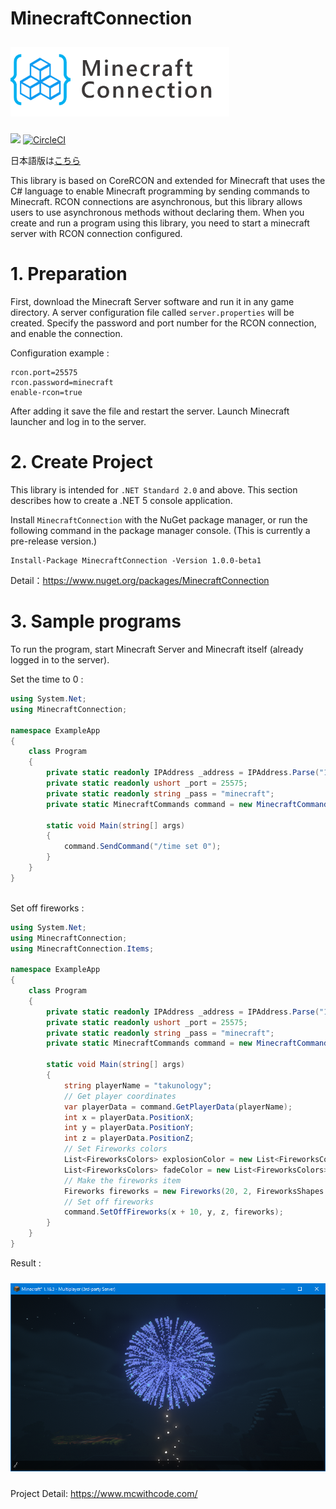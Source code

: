 # MinecraftConnection
<div>
<img src="./images/logo.png" width="350" hspace="0" vspace="10">
</div>

![](https://img.shields.io/badge/Minecraft%20Version-1.15~-brightgreen)
[![CircleCI](https://circleci.com/gh/takunology/MinecraftConnection/tree/circleci-project-setup.svg?style=shield)](https://circleci.com/gh/takunology/MinecraftConnection/tree/main)
 
日本語版は[こちら](https://github.com/takunology/MinecraftConnection/blob/main/README_JP.md)

This library is based on CoreRCON and extended for Minecraft that uses the C# language to enable Minecraft programming by sending commands to Minecraft. RCON connections are asynchronous, but this library allows users to use asynchronous methods without declaring them. When you create and run a program using this library, you need to start a minecraft server with RCON connection configured.

# 1. Preparation
First, download the Minecraft Server software and run it in any game directory. A server configuration file called `server.properties` will be created. Specify the password and port number for the RCON connection, and enable the connection.

Configuration example :

```
rcon.port=25575
rcon.password=minecraft
enable-rcon=true
```

After adding it save the file and restart the server.   Launch Minecraft launcher and log in to the server. </br>

# 2. Create Project
This library is intended for `.NET Standard 2.0` and above. This section describes how to create a .NET 5 console application. 

Install `MinecraftConnection` with the NuGet package manager, or run the following command in the package manager console. (This is currently a pre-release version.)

```
Install-Package MinecraftConnection -Version 1.0.0-beta1
```

Detail：https://www.nuget.org/packages/MinecraftConnection
</br>

# 3. Sample programs
To run the program, start Minecraft Server and Minecraft itself (already logged in to the server). 

Set the time to 0 :

```cs
using System.Net;
using MinecraftConnection;

namespace ExampleApp
{
    class Program
    {
        private static readonly IPAddress _address = IPAddress.Parse("127.0.0.1");
        private static readonly ushort _port = 25575;
        private static readonly string _pass = "minecraft";
        private static MinecraftCommands command = new MinecraftCommands(_address, _port, _pass);

        static void Main(string[] args)
        {
            command.SendCommand("/time set 0");
        }
    }
}
```
</br>
Set off fireworks :

```cs
using System.Net;
using MinecraftConnection;
using MinecraftConnection.Items;

namespace ExampleApp
{
    class Program
    {
        private static readonly IPAddress _address = IPAddress.Parse("127.0.0.1");
        private static readonly ushort _port = 25575;
        private static readonly string _pass = "minecraft";
        private static MinecraftCommands command = new MinecraftCommands(_address, _port, _pass);

        static void Main(string[] args)
        {
            string playerName = "takunology";
            // Get player coordinates
            var playerData = command.GetPlayerData(playerName);
            int x = playerData.PositionX;
            int y = playerData.PositionY;
            int z = playerData.PositionZ;
            // Set Fireworks colors
            List<FireworksColors> explosionColor = new List<FireworksColors>() { FireworksColors.BLUE };
            List<FireworksColors> fadeColor = new List<FireworksColors>() { FireworksColors.CYAN };
            // Make the fireworks item
            Fireworks fireworks = new Fireworks(20, 2, FireworksShapes.LargeBall, false, true, explosionColor, fadeColor);
            // Set off fireworks
            command.SetOffFireworks(x + 10, y, z, fireworks);
        }
    }
}
```

Result :

<img src="./images/fireworks_sample.png" width="550" hspace="0" vspace="10">

</br>

Project Detail: https://www.mcwithcode.com/
